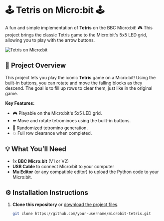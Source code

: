 # 🕹️ **Tetris on Micro:bit** 🕹️

A fun and simple implementation of **Tetris** on the BBC Micro:bit! 🎮 This project brings the classic Tetris game to the Micro:bit's 5x5 LED grid, allowing you to play with the arrow buttons.

![Tetris on Micro:bit](https://upload.wikimedia.org/wikipedia/commons/thumb/e/e2/Tetris.svg/320px-Tetris.svg.png)

## 🚀 **Project Overview**
This project lets you play the iconic **Tetris** game on a Micro:bit! Using the built-in buttons, you can rotate and move the falling blocks as they descend. The goal is to fill up rows to clear them, just like in the original game.

**Key Features:**
- 🎮 Playable on the Micro:bit's 5x5 LED grid.
- ⬅️ Move and rotate tetrominoes using the built-in buttons.
- 🔄 Randomized tetromino generation.
- 💥 Full row clearance when completed.

## 💡 **What You’ll Need**
- 1x **BBC Micro:bit** (V1 or V2)
- **USB Cable** to connect Micro:bit to your computer
- **Mu Editor** (or any compatible editor) to upload the Python code to your Micro:bit.

## ⚙️ **Installation Instructions**

1. **Clone this repository** or [download the project files](https://github.com/your-username/microbit-tetris).
   
   ```bash
   git clone https://github.com/your-username/microbit-tetris.git
